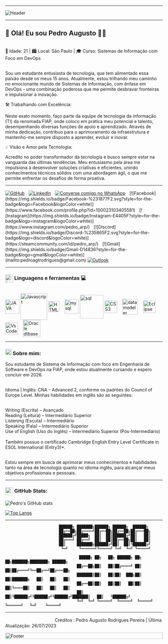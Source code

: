 ***

<img align="center" alt="Header" src="https://github.com/joaopauloaramuni/joaopauloaramuni/raw/main/img/header.png?raw=true" style="max-width: 100%;">

***

<p>
  <h2> 👋 Olá! Eu sou Pedro Augusto 👨‍💻 </h1> <br>
 🚀 Idade: 21 | 🏙️ Local: São Paulo | 🎓 Curso: Sistemas de Informação com Foco em DevOps <br><br>

Sou um estudante entusiasta de tecnologia, que tem alimentado essa paixão desde os meus 15 anos. Atualmente, estou trilhando meu caminho no emocionante mundo de Sistemas de Informação, com ênfase em DevOps - uma combinação poderosa que me permite desbravar fronteiras e impulsionar a inovação.

🛠️ Trabalhando com Excelência:

Neste exato momento, faço parte da equipe de tecnologia da informação (TI) da renomada FIAP, onde coloco em prática meu potencial e talento, desempenhando diversas funções de apoio e aprendizado. Através de minha dedicação, contribuo para o aprimoramento da infraestrutura e mantenho-me sempre disposto a aprender, evoluir e inovar.

💡 Visão e Amor pela Tecnologia:

Acredito no poder transformador da tecnologia e busco sempre estar na vanguarda das últimas tendências. Meu entusiasmo pela área me impulsiona a desenvolver soluções criativas e eficientes, unindo conhecimentos técnicos sólidos com uma abordagem ágil, o que me permite enfrentar os desafios de forma proativa.
</p>

***

[![GitHub](https://img.shields.io/badge/github-%23121011.svg?style=for-the-badge&logo=github&logoColor=white)](https://github.com/pedro-arp)ㅤ[![LinkedIn](https://img.shields.io/badge/linkedin-%230077B5.svg?style=for-the-badge&logo=linkedin&logoColor=white)](https://www.linkedin.com/in/pedro-augusto-a10a44235/)ㅤ[![Converse comigo no WhatsApp](https://img.shields.io/badge/WhatsApp-25D366?style=for-the-badge&logo=whatsapp&logoColor=white)](https://wa.me/5511995290217?text=Olá!)ㅤ[![Facebook](https://img.shields.io/badge/Facebook-%231877F2.svg?style=for-the-badge&logo=Facebook&logoColor=white)](https://www.facebook.com/profile.php?id=100023103405581)ㅤ[![Instagram](https://img.shields.io/badge/Instagram-E4405F?style=for-the-badge&logo=instagram&logoColor=white)](https://www.instagram.com/pedro_arp/)ㅤ[![Discord](https://img.shields.io/badge/Discord-%235865F2.svg?style=for-the-badge&logo=discord&logoColor=white)](https://steamcommunity.com/id/pedro_arp/)ㅤ[![Gmail](https://img.shields.io/badge/Gmail-D14836?style=for-the-badge&logo=gmail&logoColor=white)](mailto:pedroagtrodrigues@gmail.com) [![Outlook](https://img.shields.io/badge/Microsoft_Outlook-0078D4?style=for-the-badge&logo=microsoft-outlook&logoColor=white)](mailto:pedroagt_rodrigues@hotmail.com)
  
***

### <img align="center" alt="tag code" width="25" src="https://raw.githubusercontent.com/rahulbanerjee26/githubProfileReadmeGenerator/main/gifs/code.gif"/>   Linguagens e ferramentas 💻


<div style="display: inline_block"> <br/>
<img align="center" width="45" alt="JAVA" src="https://github.com/joaopauloaramuni/joaopauloaramuni/raw/main/img/java.png"/>
<img align="center" width="85" alt="Javascript" src="https://logos-world.net/wp-content/uploads/2023/02/JavaScript-Symbol.png"/>
<img align="center" width="35" alt="HTML5" src="https://github.com/joaopauloaramuni/joaopauloaramuni/raw/main/img/html.svg"/>ㅤ
<img align="center" width="45" alt="mysql" src="https://github.com/joaopauloaramuni/joaopauloaramuni/raw/main/img/mysql.png"/>
<img align="center" width="75" alt="sql" src="http://sidroniolima.com.br/blog/wp-content/uploads/2018/08/sql.png"/>
<img align="center" width="40" alt="CSS3" src="https://upload.wikimedia.org/wikipedia/commons/d/d5/CSS3_logo_and_wordmark.svg"/>ㅤ
<img align="center" width="50" alt="data modeler" src="https://dashboard.snapcraft.io/site_media/appmedia/2016/08/icon256.png"/>ㅤ
<img align="center" width="40" alt="Eclipse" src="https://github.com/joaopauloaramuni/joaopauloaramuni/raw/main/img/eclipse.png"/>ㅤ
<img align="center" width="40" alt="VsCode" src="https://github.com/joaopauloaramuni/joaopauloaramuni/raw/main/img/vs.png"/>ㅤ
<img align="center" width="55" alt="Oracle dtbase" src="https://m.media-amazon.com/images/I/41QodfboFdL.png"/>ㅤ
</div>

***

### <img height="20" alt="GIF" src="https://github.com/joaopauloaramuni/joaopauloaramuni/raw/main/img/soulgem.gif?raw=true" style="max-width: 100%; display: inline-block;" data-target="animated-image.originalImage"> Sobre mim:
<p> 
Sou estudante de Sistema de Informação com foco em Engenharia de Software e DevOps na FIAP, onde estou atualmente cursando e espero concluir em 2026. <br> <br> 

Idioma | Inglês: CNA - Advanced 2, conforme os padrões do Council of Europe Level. Minhas habilidades em inglês são as seguintes:<br> <br>

Writing (Escrita) – Avançado <br>
Reading (Leitura) – Intermediário Superior <br>
Listening (Escuta) – Intermediário <br>
Speaking (Fala) – Intermediário Superior <br> 
Use of English (Uso do Inglês) – Intermediário Superior (Pós-Intermediário) <br> <br>
Também possuo o certificado Cambridge English Entry Level Certificate in ESOL International (Entry3)*. <br> <br> 

Estou sempre em busca de aprimorar meus conhecimentos e habilidades tanto na área de tecnologia quanto no idioma inglês, para alcançar meus objetivos profissionais e pessoais.
</p>

***
### <img align="center" alt="graphic image" width="25" src="https://github.com/joaopauloaramuni/joaopauloaramuni/raw/main/img/graphic.gif?raw=true"/> GitHub Stats:
![Pedro's GitHub stats](https://github-readme-stats.vercel.app/api?username=pedro-arp&show_icons=true&theme=radical)

[![Top Langs](https://github-readme-stats.vercel.app/api/top-langs/?username=pedro-arp&layout=donut-vertical&theme=radical)](https://github.com/pedro-arp/github-readme-stats)

***
<p>

  
                            ██████╗ ███████╗██████╗ ██████╗  ██████╗                             
                            ██╔══██╗██╔════╝██╔══██╗██╔══██╗██╔═══██╗                            
                            ██████╔╝█████╗  ██║  ██║██████╔╝██║   ██║                            
                            ██╔═══╝ ██╔══╝  ██║  ██║██╔══██╗██║   ██║                            
                            ██║     ███████╗██████╔╝██║  ██║╚██████╔╝                            
                             ╚═╝     ╚══════╝╚═════╝ ╚═╝  ╚═╝ ╚═════╝                             
                                                                                                     
                                     █████╗ ██╗   ██╗ ██████╗ ██╗   ██╗███████╗████████╗ ██████╗ 
                                    ██╔══██╗██║   ██║██╔════╝ ██║   ██║██╔════╝╚══██╔══╝██╔═══██╗
                                    ███████║██║   ██║██║  ███╗██║   ██║███████╗   ██║   ██║   ██║
                                    ██╔══██║██║   ██║██║   ██║██║   ██║╚════██║   ██║   ██║   ██║
                                    ██║  ██║╚██████╔╝╚██████╔╝╚██████╔╝███████║   ██║   ╚██████╔╝
                                    ╚═╝  ╚═╝ ╚═════╝  ╚═════╝  ╚═════╝ ╚══════╝   ╚═╝    ╚═════╝ 
                                                                                                     
***
<p>
  ㅤㅤㅤㅤㅤㅤㅤㅤㅤㅤㅤㅤ Créditos : Pedro Augusto Rodrigues Pereira
  | Última Atualização: 26/07/2023
</p>
         
 <img width="100%" align="center" alt="Footer" height="20" src="https://github.com/joaopauloaramuni/joaopauloaramuni/raw/main/img/footer-gray.gif?raw=true"  style="max-width: 100%; display: inline-block;">
